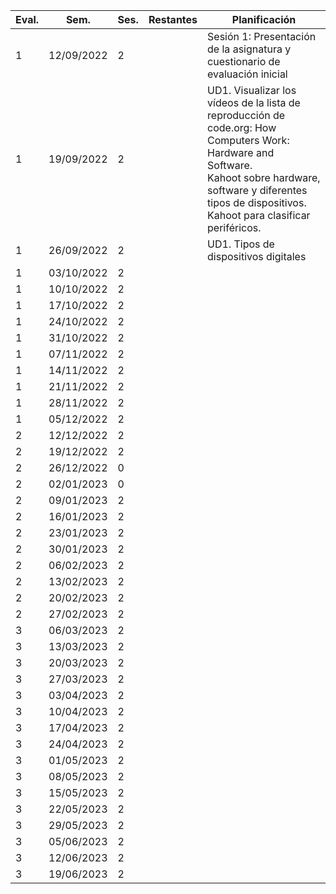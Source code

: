 | Eval. | Sem.       | Ses. | Restantes | Planificación                                                                                                                                                                                                                |
| ----- | ---------- | ---- | --------- | ---------------------------------------------------------------------------------------------------------------------------------------------------------------------------------------------------------------------------- |
| 1     | 12/09/2022 | 2    |           | Sesión 1: Presentación de la asignatura y cuestionario de evaluación inicial                                                                                                                                                 |
| 1     | 19/09/2022 | 2    |           | UD1. Visualizar los vídeos de la lista de reproducción de code.org: How Computers Work: Hardware and Software.<br>Kahoot sobre hardware, software y diferentes tipos de dispositivos.<br>Kahoot para clasificar periféricos. |
| 1     | 26/09/2022 | 2    |           | UD1. Tipos de dispositivos digitales                                                                                                                                                                                         |
| 1     | 03/10/2022 | 2    |           |                                                                                                                                                                                                                              |
| 1     | 10/10/2022 | 2    |           |                                                                                                                                                                                                                              |
| 1     | 17/10/2022 | 2    |           |                                                                                                                                                                                                                              |
| 1     | 24/10/2022 | 2    |           |                                                                                                                                                                                                                              |
| 1     | 31/10/2022 | 2    |           |                                                                                                                                                                                                                              |
| 1     | 07/11/2022 | 2    |           |                                                                                                                                                                                                                              |
| 1     | 14/11/2022 | 2    |           |                                                                                                                                                                                                                              |
| 1     | 21/11/2022 | 2    |           |                                                                                                                                                                                                                              |
| 1     | 28/11/2022 | 2    |           |                                                                                                                                                                                                                              |
| 1     | 05/12/2022 | 2    |           |                                                                                                                                                                                                                              |
| 2     | 12/12/2022 | 2    |           |                                                                                                                                                                                                                              |
| 2     | 19/12/2022 | 2    |           |                                                                                                                                                                                                                              |
| 2     | 26/12/2022 | 0    |           |                                                                                                                                                                                                                              |
| 2     | 02/01/2023 | 0    |           |                                                                                                                                                                                                                              |
| 2     | 09/01/2023 | 2    |           |                                                                                                                                                                                                                              |
| 2     | 16/01/2023 | 2    |           |                                                                                                                                                                                                                              |
| 2     | 23/01/2023 | 2    |           |                                                                                                                                                                                                                              |
| 2     | 30/01/2023 | 2    |           |                                                                                                                                                                                                                              |
| 2     | 06/02/2023 | 2    |           |                                                                                                                                                                                                                              |
| 2     | 13/02/2023 | 2    |           |                                                                                                                                                                                                                              |
| 2     | 20/02/2023 | 2    |           |                                                                                                                                                                                                                              |
| 2     | 27/02/2023 | 2    |           |                                                                                                                                                                                                                              |
| 3     | 06/03/2023 | 2    |           |                                                                                                                                                                                                                              |
| 3     | 13/03/2023 | 2    |           |                                                                                                                                                                                                                              |
| 3     | 20/03/2023 | 2    |           |                                                                                                                                                                                                                              |
| 3     | 27/03/2023 | 2    |           |                                                                                                                                                                                                                              |
| 3     | 03/04/2023 | 2    |           |                                                                                                                                                                                                                              |
| 3     | 10/04/2023 | 2    |           |                                                                                                                                                                                                                              |
| 3     | 17/04/2023 | 2    |           |                                                                                                                                                                                                                              |
| 3     | 24/04/2023 | 2    |           |                                                                                                                                                                                                                              |
| 3     | 01/05/2023 | 2    |           |                                                                                                                                                                                                                              |
| 3     | 08/05/2023 | 2    |           |                                                                                                                                                                                                                              |
| 3     | 15/05/2023 | 2    |           |                                                                                                                                                                                                                              |
| 3     | 22/05/2023 | 2    |           |                                                                                                                                                                                                                              |
| 3     | 29/05/2023 | 2    |           |                                                                                                                                                                                                                              |
| 3     | 05/06/2023 | 2    |           |                                                                                                                                                                                                                              |
| 3     | 12/06/2023 | 2    |           |                                                                                                                                                                                                                              |
| 3     | 19/06/2023 | 2    |           |                                                                                                                                                                                                                              |
